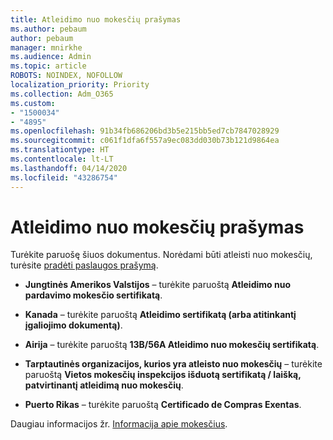 ```yaml
---
title: Atleidimo nuo mokesčių prašymas
ms.author: pebaum
author: pebaum
manager: mnirkhe
ms.audience: Admin
ms.topic: article
ROBOTS: NOINDEX, NOFOLLOW
localization_priority: Priority
ms.collection: Adm_O365
ms.custom:
- "1500034"
- "4895"
ms.openlocfilehash: 91b34fb686206bd3b5e215bb5ed7cb7847028929
ms.sourcegitcommit: c061f1dfa6f557a9ec083dd030b73b121d9864ea
ms.translationtype: HT
ms.contentlocale: lt-LT
ms.lasthandoff: 04/14/2020
ms.locfileid: "43286754"
---
```

# <a name="apply-for-tax-exempt-status"></a>Atleidimo nuo mokesčių prašymas

Turėkite paruošę šiuos dokumentus. Norėdami būti atleisti nuo mokesčių, turėsite [pradėti paslaugos prašymą](https://docs.microsoft.com/office365/admin/contact-support-for-business-products).

- **Jungtinės Amerikos Valstijos** – turėkite paruoštą **Atleidimo nuo pardavimo mokesčio sertifikatą**.

- **Kanada** – turėkite paruoštą **Atleidimo sertifikatą (arba atitinkantį įgaliojimo dokumentą)**.

- **Airija** – turėkite paruoštą **13B/56A Atleidimo nuo mokesčių sertifikatą**.

- **Tarptautinės organizacijos, kurios yra atleisto nuo mokesčių** – turėkite paruoštą **Vietos mokesčių inspekcijos išduotą sertifikatą / laišką, patvirtinantį atleidimą nuo mokesčių**.

- **Puerto Rikas** – turėkite paruoštą **Certificado de Compras Exentas**.

Daugiau informacijos žr. [Informacija apie mokesčius](https://docs.microsoft.com/microsoft-365/commerce/billing-and-payments/tax-information?view=o365-worldwide).
